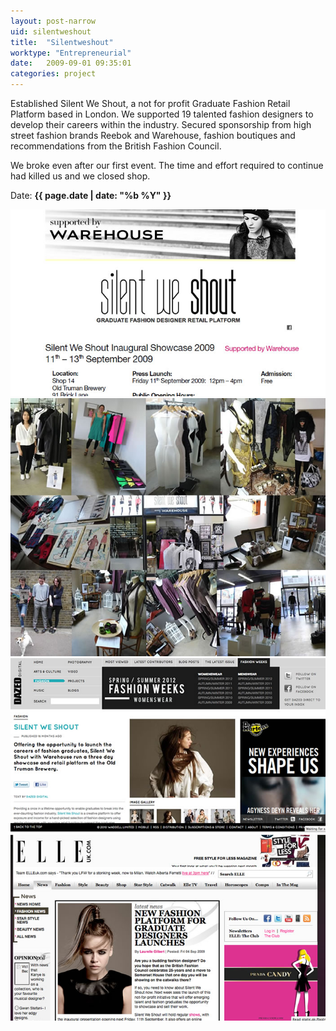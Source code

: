 ```yaml
---
layout: post-narrow
uid: silentweshout
title:  "Silentweshout"
worktype: "Entrepreneurial"
date:   2009-09-01 09:35:01
categories: project
---
```


<p>
  Established Silent We Shout, a not for profit Graduate Fashion Retail Platform based in London. We supported 19 talented fashion designers to develop their careers within the industry. Secured sponsorship from high street fashion brands Reebok and Warehouse, fashion boutiques and recommendations from the British Fashion Council.
</p>
<p>
  We broke even after our first event. The time and effort required to continue had killed us and we closed shop.
</p>

<p class="meta">Date: <strong>{{ page.date | date: "%b %Y" }}</strong></p>

<div class="showcase">
	<img src="/img/silentweshout/silentweshout0.jpg" alt="silentweshout-1">
	<img src="/img/silentweshout/silentweshout1.jpg" alt="silentweshout-2">
	<img src="/img/silentweshout/silentweshout2.jpg" alt="silentweshout-3">
	<img src="/img/silentweshout/silentweshout3.jpg" alt="silentweshout-4">
</div>